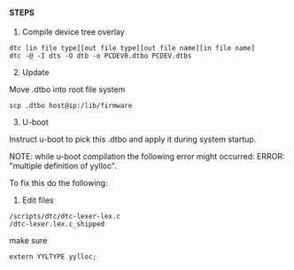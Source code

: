 #### STEPS

1. Compile device tree overlay
```
dtc [in file type][out file type][out file name][in file name] 
dtc -@ -I dts -O dtb -o PCDEV0.dtbo PCDEV.dtbs
```

2. Update

Move .dtbo into root file system
```
scp .dtbo host@ip:/lib/firmware
```

3. U-boot

Instruct u-boot to pick this .dtbo and apply it during system startup.

NOTE: while u-boot compilation the following error might occurred:
ERROR: "multiple definition of yylloc".

To fix this do the following:
1. Edit files 
```
/scripts/dtc/dtc-lexer-lex.c 
/dtc-lexer.lex.c_shipped
```
make sure 
```
extern YYLTYPE yylloc;
```  

